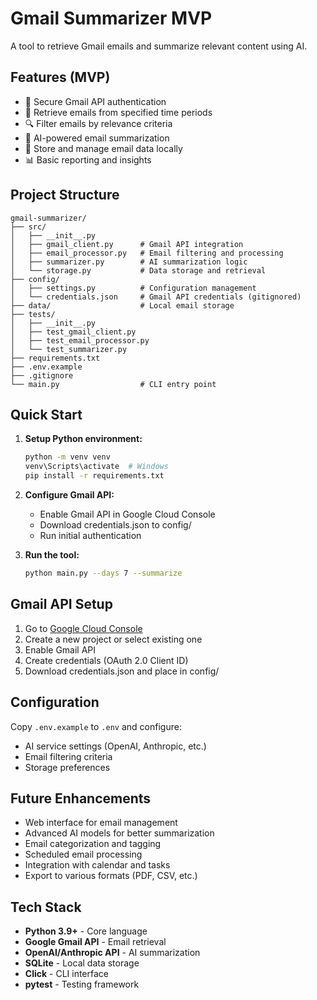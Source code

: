 # Gmail Summarizer MVP

A tool to retrieve Gmail emails and summarize relevant content using AI.

## Features (MVP)

- 🔐 Secure Gmail API authentication
- 📧 Retrieve emails from specified time periods
- 🔍 Filter emails by relevance criteria
- 📝 AI-powered email summarization
- 💾 Store and manage email data locally
- 📊 Basic reporting and insights

## Project Structure

```
gmail-summarizer/
├── src/
│   ├── __init__.py
│   ├── gmail_client.py      # Gmail API integration
│   ├── email_processor.py   # Email filtering and processing
│   ├── summarizer.py        # AI summarization logic
│   └── storage.py           # Data storage and retrieval
├── config/
│   ├── settings.py          # Configuration management
│   └── credentials.json     # Gmail API credentials (gitignored)
├── data/                    # Local email storage
├── tests/
│   ├── __init__.py
│   ├── test_gmail_client.py
│   ├── test_email_processor.py
│   └── test_summarizer.py
├── requirements.txt
├── .env.example
├── .gitignore
└── main.py                  # CLI entry point
```

## Quick Start

1. **Setup Python environment:**
   ```bash
   python -m venv venv
   venv\Scripts\activate  # Windows
   pip install -r requirements.txt
   ```

2. **Configure Gmail API:**
   - Enable Gmail API in Google Cloud Console
   - Download credentials.json to config/
   - Run initial authentication

3. **Run the tool:**
   ```bash
   python main.py --days 7 --summarize
   ```

## Gmail API Setup

1. Go to [Google Cloud Console](https://console.cloud.google.com/)
2. Create a new project or select existing one
3. Enable Gmail API
4. Create credentials (OAuth 2.0 Client ID)
5. Download credentials.json and place in config/

## Configuration

Copy `.env.example` to `.env` and configure:
- AI service settings (OpenAI, Anthropic, etc.)
- Email filtering criteria
- Storage preferences

## Future Enhancements

- Web interface for email management
- Advanced AI models for better summarization
- Email categorization and tagging
- Scheduled email processing
- Integration with calendar and tasks
- Export to various formats (PDF, CSV, etc.)

## Tech Stack

- **Python 3.9+** - Core language
- **Google Gmail API** - Email retrieval
- **OpenAI/Anthropic API** - AI summarization
- **SQLite** - Local data storage
- **Click** - CLI interface
- **pytest** - Testing framework
